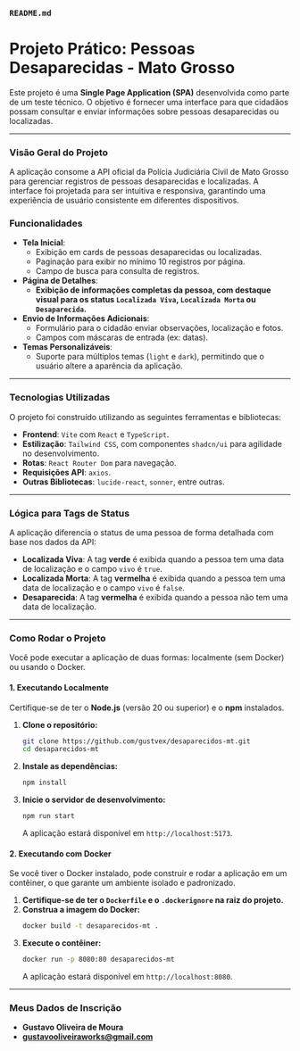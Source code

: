 ### **`README.md`**

# Projeto Prático: Pessoas Desaparecidas - Mato Grosso

Este projeto é uma **Single Page Application (SPA)** desenvolvida como parte de um teste técnico. O objetivo é fornecer uma interface para que cidadãos possam consultar e enviar informações sobre pessoas desaparecidas ou localizadas.

-----

### **Visão Geral do Projeto**

A aplicação consome a API oficial da Polícia Judiciária Civil de Mato Grosso para gerenciar registros de pessoas desaparecidas e localizadas. A interface foi projetada para ser intuitiva e responsiva, garantindo uma experiência de usuário consistente em diferentes dispositivos.

### **Funcionalidades**

  * **Tela Inicial**:
      * Exibição em cards de pessoas desaparecidas ou localizadas.
      * Paginação para exibir no mínimo 10 registros por página.
      * Campo de busca para consulta de registros.
  * **Página de Detalhes**:
      * **Exibição de informações completas da pessoa, com destaque visual para os status `Localizada Viva`, `Localizada Morta` ou `Desaparecida`.**
  * **Envio de Informações Adicionais**:
      * Formulário para o cidadão enviar observações, localização e fotos.
      * Campos com máscaras de entrada (ex: datas).
  * **Temas Personalizáveis**:
      * Suporte para múltiplos temas (`light` e `dark`), permitindo que o usuário altere a aparência da aplicação.

-----

### **Tecnologias Utilizadas**

O projeto foi construído utilizando as seguintes ferramentas e bibliotecas:

  * **Frontend**: `Vite` com `React` e `TypeScript`.
  * **Estilização**: `Tailwind CSS`, com componentes `shadcn/ui` para agilidade no desenvolvimento.
  * **Rotas**: `React Router Dom` para navegação.
  * **Requisições API**: `axios`.
  * **Outras Bibliotecas**: `lucide-react`, `sonner`, entre outras.

-----

### **Lógica para Tags de Status**

A aplicação diferencia o status de uma pessoa de forma detalhada com base nos dados da API:

  * **Localizada Viva**: A tag **verde** é exibida quando a pessoa tem uma data de localização e o campo `vivo` é `true`.
  * **Localizada Morta**: A tag **vermelha** é exibida quando a pessoa tem uma data de localização e o campo `vivo` é `false`.
  * **Desaparecida**: A tag **vermelha** é exibida quando a pessoa não tem uma data de localização.

-----

### **Como Rodar o Projeto**

Você pode executar a aplicação de duas formas: localmente (sem Docker) ou usando o Docker.

#### 1\. Executando Localmente

Certifique-se de ter o **Node.js** (versão 20 ou superior) e o **npm** instalados.

1.  **Clone o repositório:**
    ```bash
    git clone https://github.com/gustvex/desaparecidos-mt.git
    cd desaparecidos-mt
    ```
2.  **Instale as dependências:**
    ```bash
    npm install
    ```
3.  **Inicie o servidor de desenvolvimento:**
    ```bash
    npm run start
    ```
    A aplicação estará disponível em `http://localhost:5173`.

#### 2\. Executando com Docker

Se você tiver o Docker instalado, pode construir e rodar a aplicação em um contêiner, o que garante um ambiente isolado e padronizado.

1.  **Certifique-se de ter o `Dockerfile` e o `.dockerignore` na raiz do projeto.**
2.  **Construa a imagem do Docker:**
    ```bash
    docker build -t desaparecidos-mt .
    ```
3.  **Execute o contêiner:**
    ```bash
    docker run -p 8080:80 desaparecidos-mt
    ```
    A aplicação estará disponível em `http://localhost:8080`.

-----

### **Meus Dados de Inscrição**

  * **Gustavo Oliveira de Moura**
  * **gustavooliveiraworks@gmail.com**
